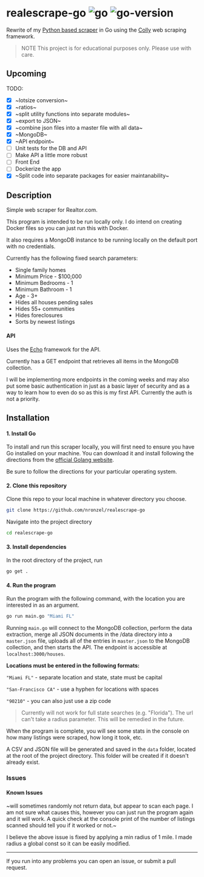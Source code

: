 # realescrape-go ![go](https://img.shields.io/github/languages/top/nronzel/realescrape-go?style=flat-square) ![go-version](https://img.shields.io/badge/Go-v1.20-blue)

Rewrite of my [Python based scraper](https://github.com/nronzel/realescrape)
in Go using the [Colly](https://github.com/gocolly/colly) web scraping framework.

> NOTE This project is for educational purposes only. Please use with care.

## Upcoming

TODO:
- [x] ~lotsize conversion~
- [x] ~ratios~
- [x] ~split utility functions into separate modules~
- [x] ~export to JSON~
- [x] ~combine json files into a master file with all data~
- [x] ~MongoDB~
- [x] ~API endpoint~
- [ ] Unit tests for the DB and API
- [ ] Make API a little more robust
- [ ] Front End
- [ ] Dockerize the app
- [x] ~Split code into separate packages for easier maintanability~

## Description

Simple web scraper for Realtor.com.

This program is intended to be run locally only.
I do intend on creating Docker files so you can just run this with Docker.

It also requires a MongoDB instance to be running locally on the default port
with no credentials.

Currently has the following fixed search parameters:

- Single family homes
- Minimum Price - $100,000
- Minimum Bedrooms - 1
- Minimum Bathroom - 1
- Age - 3+
- Hides all houses pending sales
- Hides 55+ communities
- Hides foreclosures
- Sorts by newest listings

#### API

Uses the [Echo](https://echo.labstack.com) framework for the API.

Currently has a GET endpoint that retrieves all items in the MongoDB
collection.

I will be implementing more endpoints in the coming weeks and may also put
some basic authentication in just as a basic layer of security and as a way
to learn how to even do so as this is my first API. Currently the auth is not
a priority.

## Installation

#### 1. Install Go

To install and run this scraper locally, you will first need to ensure you have
Go installed on your machine. You can download it and install following
the directions from the [official Golang website](https://go.dev/doc/install).

Be sure to follow the directions for your particular operating system.

#### 2. Clone this repository

Clone this repo to your local machine in whatever directory you choose.

```bash
git clone https://github.com/nronzel/realescrape-go
```

Navigate into the project directory

```bash
cd realescrape-go
```

#### 3. Install dependencies

In the root directory of the project, run
```bash
go get .
```

#### 4. Run the program

Run the program with the following command, with the location you are interested
in as an argument.

```bash
go run main.go "Miami FL"
```
Running `main.go` will connect to the MongoDB collection, perform the data
extraction, merge all JSON documents in the /data directory into a `master.json`
file, uploads all of the entries in `master.json` to the MongoDB collection,
and then starts the API. The endpoint is accessible at `localhost:3000/houses`.

**Locations must be entered in the following formats:**

`"Miami FL"` - separate location and state, state must be capital

`"San-Francisco CA"` - use a hyphen for locations with spaces

`"90210"` - you can also just use a zip code

> Currently will not work for full state searches (e.g. "Florida"). The url can't
take a radius parameter. This will be remedied in the future.

When the program is complete, you will see some stats in the console on how many
listings were scraped, how long it took, etc.

A CSV and JSON file will be generated and saved in the `data` folder, located
at the root of the project directory. This folder will be created if it doesn't
already exist.

### Issues

#### Known Issues

~will sometimes randomly not return data, but appear to scan each page.
I am not sure what causes this, however you can just run the program again
and it will work. A quick check at the console print of the number of listings
scanned should tell you if it worked or not.~

I believe the above issue is fixed by applying a min radius of 1 mile. I made
radius a global const so it can be easily modified.

---

If you run into any problems you can open an issue, or submit a pull request.
